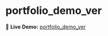 # portfolio_demo_ver

🚀 **Live Demo:** [portfolio_demo_ver](https://kingslayer458.github.io/portfolio_demo_ver/)
